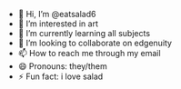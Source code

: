 - 👋 Hi, I’m @eatsalad6
- 👀 I’m interested in art 
- 🌱 I’m currently learning all subjects 
- 💞️ I’m looking to collaborate on edgenuity 
- 📫 How to reach me through my email 
- 😄 Pronouns: they/them
- ⚡ Fun fact: i love salad

<!---
eatsalad6/eatsalad6 is a ✨ special ✨ repository because its `README.md` (this file) appears on your GitHub profile.
You can click the Preview link to take a look at your changes.
--->
